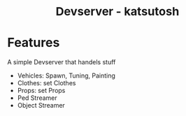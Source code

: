 <p align="center" style="font-size: 26px">
	<b>Devserver - katsutosh</b>
</p>

# Features

A simple Devserver that handels stuff

-   Vehicles: Spawn, Tuning, Painting
-   Clothes: set Clothes
-   Props: set Props
-   Ped Streamer
-   Object Streamer